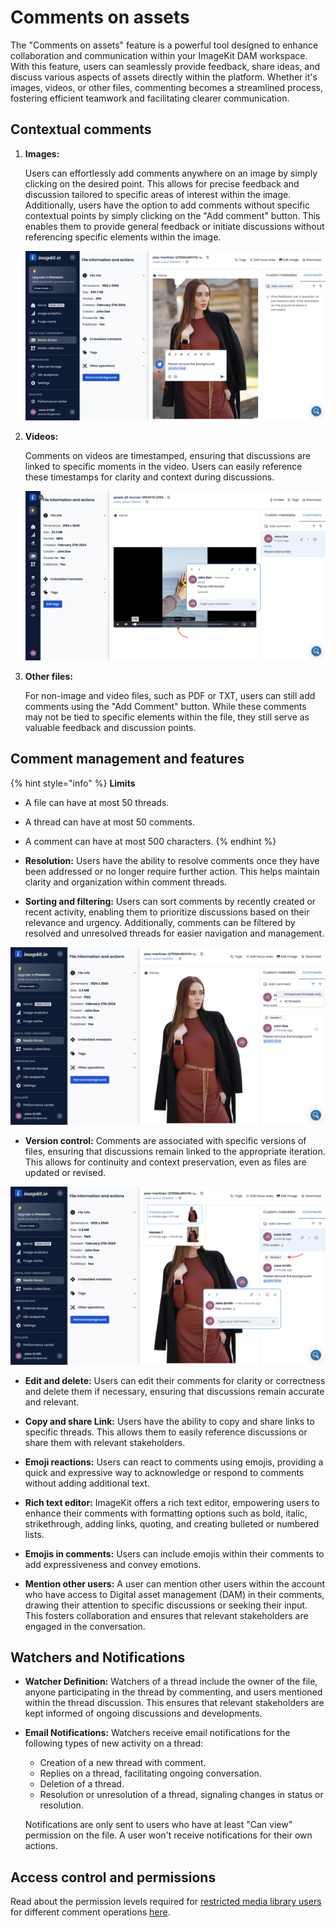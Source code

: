 # Comments on assets

The "Comments on assets" feature is a powerful tool designed to enhance collaboration and communication within your ImageKit DAM workspace. With this feature, users can seamlessly provide feedback, share ideas, and discuss various aspects of assets directly within the platform. Whether it's images, videos, or other files, commenting becomes a streamlined process, fostering efficient teamwork and facilitating clearer communication.

## Contextual comments

1. **Images:**

   Users can effortlessly add comments anywhere on an image by simply clicking on the desired point. This allows for precise feedback and discussion tailored to specific areas of interest within the image. Additionally, users have the option to add comments without specific contextual points by simply clicking on the "Add comment" button. This enables them to provide general feedback or initiate discussions without referencing specific elements within the image.

   ![Add contextual comment on image](<../../.gitbook/assets/contextual-comment-on-image.png>)

2. **Videos:**

   Comments on videos are timestamped, ensuring that discussions are linked to specific moments in the video. Users can easily reference these timestamps for clarity and context during discussions.

    ![Contextual comment on video with timestamp and marker](<../../.gitbook/assets/contextual-comment-on-video.png>)

3. **Other files:**

   For non-image and video files, such as PDF or TXT, users can still add comments using the "Add Comment" button. While these comments may not be tied to specific elements within the file, they still serve as valuable feedback and discussion points.

## Comment management and features

{% hint style="info" %}
**Limits**

- A file can have at most 50 threads.
- A thread can have at most 50 comments.
- A comment can have at most 500 characters.
  {% endhint %}

- **Resolution:** Users have the ability to resolve comments once they have been addressed or no longer require further action. This helps maintain clarity and organization within comment threads.

- **Sorting and filtering:** Users can sort comments by recently created or recent activity, enabling them to prioritize discussions based on their relevance and urgency. Additionally, comments can be filtered by resolved and unresolved threads for easier navigation and management.

![Sort and filter comments as per your need](<../../.gitbook/assets/all-threads-filter.png>)

- **Version control:** Comments are associated with specific versions of files, ensuring that discussions remain linked to the appropriate iteration. This allows for continuity and context preservation, even as files are updated or revised.

![Comments associated with versions](<../../.gitbook/assets/comment-associated-with-versions.png>)

- **Edit and delete:** Users can edit their comments for clarity or correctness and delete them if necessary, ensuring that discussions remain accurate and relevant.

- **Copy and share Link:** Users have the ability to copy and share links to specific threads. This allows them to easily reference discussions or share them with relevant stakeholders.

- **Emoji reactions:** Users can react to comments using emojis, providing a quick and expressive way to acknowledge or respond to comments without adding additional text.

- **Rich text editor:** ImageKit offers a rich text editor, empowering users to enhance their comments with formatting options such as bold, italic, strikethrough, adding links, quoting, and creating bulleted or numbered lists.

- **Emojis in comments:** Users can include emojis within their comments to add expressiveness and convey emotions.

- **Mention other users:** A user can mention other users within the account who have access to Digital asset management (DAM) in their comments, drawing their attention to specific discussions or seeking their input. This fosters collaboration and ensures that relevant stakeholders are engaged in the conversation.

## Watchers and Notifications

- **Watcher Definition:** Watchers of a thread include the owner of the file, anyone participating in the thread by commenting, and users mentioned within the thread discussion. This ensures that relevant stakeholders are kept informed of ongoing discussions and developments.

- **Email Notifications:** Watchers receive email notifications for the following types of new activity on a thread:
  - Creation of a new thread with comment.
  - Replies on a thread, facilitating ongoing conversation.
  - Deletion of a thread.
  - Resolution or unresolution of a thread, signaling changes in status or resolution.

  Notifications are only sent to users who have at least "Can view" permission on the file. A user won't receive notifications for their own actions.

## Access control and permissions

Read about the permission levels required for [restricted media library users](../../features/user-access-management/README.md#media-library-restricted-access) for different comment operations [here](../../collaboration-and-sharing/README.md#file-and-folder-permission-levels).
